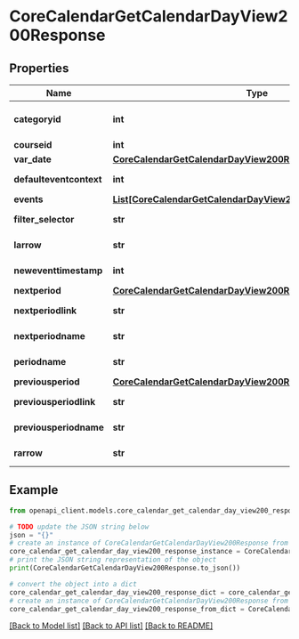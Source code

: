 # CoreCalendarGetCalendarDayView200Response


## Properties

Name | Type | Description | Notes
------------ | ------------- | ------------- | -------------
**categoryid** | **int** | categoryid | [optional] [default to 0]
**courseid** | **int** | courseid | 
**var_date** | [**CoreCalendarGetCalendarDayView200ResponseDate**](CoreCalendarGetCalendarDayView200ResponseDate.md) |  | 
**defaulteventcontext** | **int** | defaulteventcontext | [default to 0]
**events** | [**List[CoreCalendarGetCalendarDayView200ResponseEventsInner]**](CoreCalendarGetCalendarDayView200ResponseEventsInner.md) |  | 
**filter_selector** | **str** | filter_selector | [default to 'null']
**larrow** | **str** | larrow | [default to 'null']
**neweventtimestamp** | **int** | neweventtimestamp | [default to null]
**nextperiod** | [**CoreCalendarGetCalendarDayView200ResponseNextperiod**](CoreCalendarGetCalendarDayView200ResponseNextperiod.md) |  | 
**nextperiodlink** | **str** | nextperiodlink | [default to 'null']
**nextperiodname** | **str** | nextperiodname | [default to 'null']
**periodname** | **str** | periodname | [default to 'null']
**previousperiod** | [**CoreCalendarGetCalendarDayView200ResponseNextperiod**](CoreCalendarGetCalendarDayView200ResponseNextperiod.md) |  | 
**previousperiodlink** | **str** | previousperiodlink | [default to 'null']
**previousperiodname** | **str** | previousperiodname | [default to 'null']
**rarrow** | **str** | rarrow | [default to 'null']

## Example

```python
from openapi_client.models.core_calendar_get_calendar_day_view200_response import CoreCalendarGetCalendarDayView200Response

# TODO update the JSON string below
json = "{}"
# create an instance of CoreCalendarGetCalendarDayView200Response from a JSON string
core_calendar_get_calendar_day_view200_response_instance = CoreCalendarGetCalendarDayView200Response.from_json(json)
# print the JSON string representation of the object
print(CoreCalendarGetCalendarDayView200Response.to_json())

# convert the object into a dict
core_calendar_get_calendar_day_view200_response_dict = core_calendar_get_calendar_day_view200_response_instance.to_dict()
# create an instance of CoreCalendarGetCalendarDayView200Response from a dict
core_calendar_get_calendar_day_view200_response_from_dict = CoreCalendarGetCalendarDayView200Response.from_dict(core_calendar_get_calendar_day_view200_response_dict)
```
[[Back to Model list]](../README.md#documentation-for-models) [[Back to API list]](../README.md#documentation-for-api-endpoints) [[Back to README]](../README.md)


